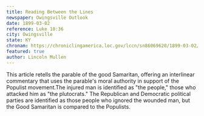 ```yaml
---
title: Reading Between the Lines
newspaper: Owingsville Outlook
date: 1899-03-02
reference: Luke 10:36
city: Owingsville
state: KY
chronam: https://chroniclingamerica.loc.gov/lccn/sn86069620/1899-03-02/ed-1/seq-4/#words=chance+came+certain+priest+way+saw+side+compassion+levite
featured: true
author: Lincoln Mullen
---
```


This article retells the parable of the good Samaritan, offering an interlinear commentary that uses the parable's moral authority in support of the Populist movement.The injured man is identified as "the people," those who attacked him as "the plutocrats." The Republican and Democratic political parties are identified as those people who ignored the wounded man, but the Good Samaritan is compared to the Populists.
